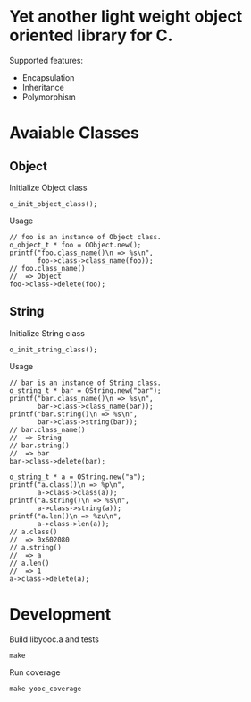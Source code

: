 # Yet another light weight object oriented library for C.

Supported features:

*   Encapsulation
*   Inheritance
*   Polymorphism

# Avaiable Classes

## Object

Initialize Object class

    o_init_object_class();

Usage

    // foo is an instance of Object class.
    o_object_t * foo = OObject.new();
    printf("foo.class_name()\n => %s\n",
           foo->class->class_name(foo));
    // foo.class_name()
    //  => Object
    foo->class->delete(foo);

## String

Initialize String class

    o_init_string_class();

Usage

    // bar is an instance of String class.
    o_string_t * bar = OString.new("bar");
    printf("bar.class_name()\n => %s\n",
           bar->class->class_name(bar));
    printf("bar.string()\n => %s\n",
           bar->class->string(bar));
    // bar.class_name()
    //  => String
    // bar.string()
    //  => bar
    bar->class->delete(bar);

    o_string_t * a = OString.new("a");
    printf("a.class()\n => %p\n",
           a->class->class(a));
    printf("a.string()\n => %s\n",
           a->class->string(a));
    printf("a.len()\n => %zu\n",
           a->class->len(a));
    // a.class()
    //  => 0x602080
    // a.string()
    //  => a
    // a.len()
    //  => 1
    a->class->delete(a);

# Development

Build libyooc.a and tests

    make

Run coverage

    make yooc_coverage
